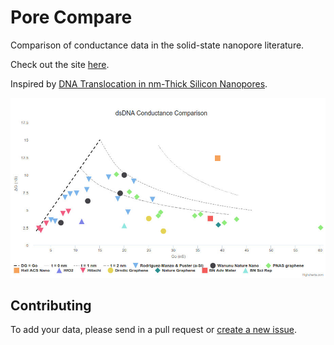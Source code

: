 # Pore Compare
Comparison of conductance data in the solid-state nanopore literature.

Check out the site [here](http://parkin.github.io/pore-compare/).

Inspired by [DNA Translocation in nm-Thick Silicon Nanopores](http://pubs.acs.org/doi/abs/10.1021/acsnano.5b02531).

![Screenshot](images/screenshot.jpg)

## Contributing

To add your data, please send in a pull request or [create a new issue](https://github.com/parkin/pore-compare/issues).
